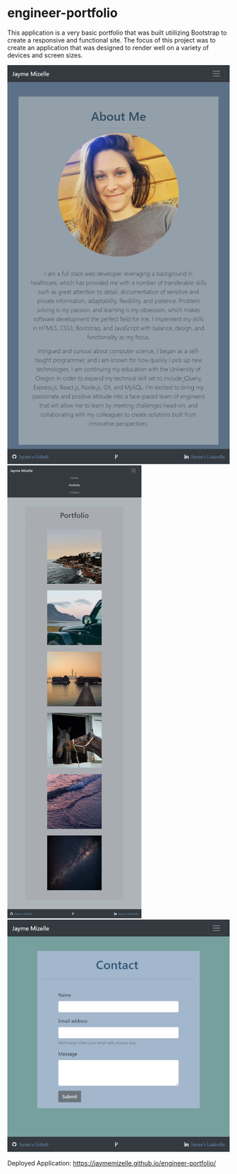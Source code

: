 # engineer-portfolio


This application is a very basic portfolio that was built utiilizing Bootstrap to create a responsive and functional site. The focus of this project was to create an application that was designed to render well on a variety of devices and screen sizes.


![alternative text](./assets/images/about_me.png "Home Page")
![alternative text](./assets/images/portfolio.png "Portfolio Page")
![alternative text](./assets/images/contact.png "Contact Page")



Deployed Application:  https://jaymemizelle.github.io/engineer-portfolio/
